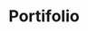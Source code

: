 # Portifolio


 <a href = "https://climacobnu.github.io/Portifolio/"><img src="" target="_blank"></a>
